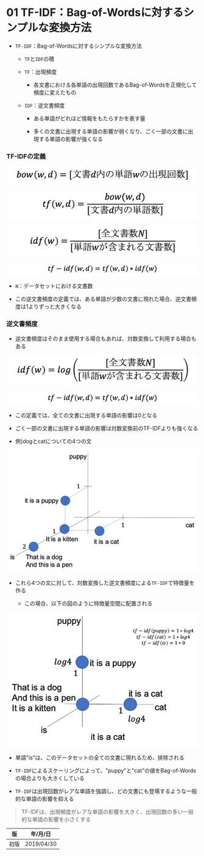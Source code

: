 01 TF-IDF：Bag-of-Wordsに対するシンプルな変換方法
=============================================

* `TF-IDF`：Bag-of-Wordsに対するシンプルな変換方法

  * `TF`と`IDF`の積

  * `TF`：出現頻度

    * 各文書における各単語の出現回数であるBag-of-Wordsを正規化して頻度に変えたもの

  * `IDF`：逆文書頻度

    * ある単語がどれほど情報をもたらすかを表す量

    * 多くの文書に出現する単語の影響が弱くなり、ごく一部の文書に出現する単語の影響が強くなる


### TF-IDFの定義

![bow](./images/bow.png)

![tf](./images/tf.png)

![idf](./images/idf.png)

![tf-idf](./images/tf-idf.png)

* `N`：データセットにおける文書数

* この逆文書頻度の定義では、ある単語が少数の文書に現れた場合、逆文書頻度は1よりずっと大きくなる



### 逆文書頻度

* 逆文書頻度はそのまま使用する場合もあれば、対数変換して利用する場合もある

![idf対数変換](./images/idf対数変換.png)

![tf-idf](./images/tf-idf.png)

* この定義では、全ての文書に出現する単語の影響は0となる

* ごく一部の文書に出現する単語の影響は対数変換前のTF-IDFよりも強くなる

* 例)dogとcatについての4つの文

![dogとcatについての4つの文](./images/dogとcatについての4つの文.png)

* これら4つの文に対して、対数変換した逆文書頻度による`TF-IDF`で特徴量を作る

  * この場合、以下の図のように特徴量空間に配置される

![tf-idfを特徴空間で表現](./images/tf-idfを特徴空間で表現.png)

* 単語"is"は、このデータセットの全ての文書に現れるため、排除される

* `TF-IDF`によるスケーリングによって、"puppy"と"cat"の値をBag-of-Wordsの場合よりも大きくしている

* `TF-IDF`は出現回数がレアな単語を強調し、どの文書にも登場するような一般的な単語の影響を抑える

> TF-IDFは、出現頻度がレアな単語の影響を大きく、出現回数の多い一般的な単語の影響を小さくする



| 版   | 年/月/日   |
| ---- | ---------- |
| 初版 | 2019/04/30 |
